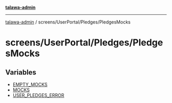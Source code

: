 [**talawa-admin**](../../../../README.md)

***

[talawa-admin](../../../../README.md) / screens/UserPortal/Pledges/PledgesMocks

# screens/UserPortal/Pledges/PledgesMocks

## Variables

- [EMPTY\_MOCKS](variables/EMPTY_MOCKS.md)
- [MOCKS](variables/MOCKS.md)
- [USER\_PLEDGES\_ERROR](variables/USER_PLEDGES_ERROR.md)
